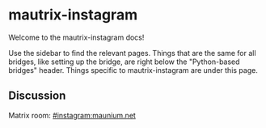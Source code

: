 # mautrix-instagram
Welcome to the mautrix-instagram docs!

Use the sidebar to find the relevant pages. Things that are the same for all
bridges, like setting up the bridge, are right below the "Python-based bridges"
header. Things specific to mautrix-instagram are under this page.

## Discussion
Matrix room: [#instagram:maunium.net](https://to.chat.imzqqq.top/#/#instagram:maunium.net)
